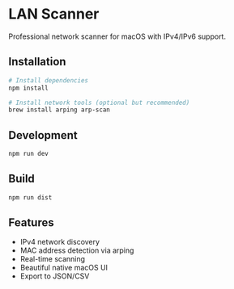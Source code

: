 # LAN Scanner

Professional network scanner for macOS with IPv4/IPv6 support.

## Installation

```bash
# Install dependencies
npm install

# Install network tools (optional but recommended)
brew install arping arp-scan
```

## Development

```bash
npm run dev
```

## Build

```bash
npm run dist
```

## Features

- IPv4 network discovery
- MAC address detection via arping
- Real-time scanning
- Beautiful native macOS UI
- Export to JSON/CSV
